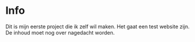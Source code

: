 # Info

Dit is mijn eerste project die ik zelf wil maken. Het gaat een test website zijn. De inhoud moet nog over nagedacht worden.
